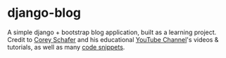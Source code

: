 # django-blog
A simple django + bootstrap blog application, built as a learning project. Credit to [Corey Schafer](https://github.com/CoreyMSchafer) and his educational [YouTube Channel](https://www.youtube.com/channel/UCCezIgC97PvUuR4_gbFUs5g)'s videos & tutorials, as well as many [code snippets](https://github.com/CoreyMSchafer/code_snippets). 